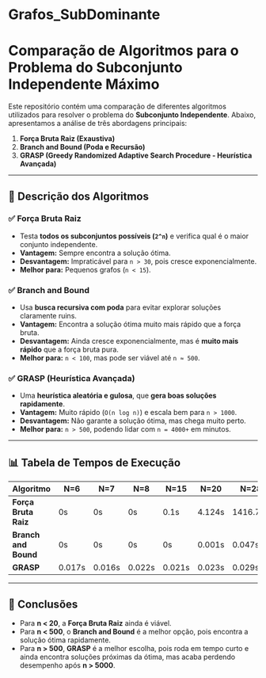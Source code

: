 # Grafos_SubDominante

# Comparação de Algoritmos para o Problema do Subconjunto Independente Máximo

Este repositório contém uma comparação de diferentes algoritmos utilizados para resolver o problema do **Subconjunto Independente**. Abaixo, apresentamos a análise de três abordagens principais:

1. **Força Bruta Raiz (Exaustiva)**
2. **Branch and Bound (Poda e Recursão)**
3. **GRASP (Greedy Randomized Adaptive Search Procedure - Heurística Avançada)**

---

## 🔹 **Descrição dos Algoritmos**
### ✅ **Força Bruta Raiz**
- Testa **todos os subconjuntos possíveis (`2^n`)** e verifica qual é o maior conjunto independente.
- **Vantagem:** Sempre encontra a solução ótima.
- **Desvantagem:** Impraticável para `n > 30`, pois cresce exponencialmente.
- **Melhor para:** Pequenos grafos (`n < 15`).

### ✅ **Branch and Bound**
- Usa **busca recursiva com poda** para evitar explorar soluções claramente ruins.
- **Vantagem:** Encontra a solução ótima muito mais rápido que a força bruta.
- **Desvantagem:** Ainda cresce exponencialmente, mas é **muito mais rápido** que a força bruta pura.
- **Melhor para:** `n < 100`, mas pode ser viável até `n ≈ 500`.

### ✅ **GRASP (Heurística Avançada)**
- Uma **heurística aleatória e gulosa**, que **gera boas soluções rapidamente**.
- **Vantagem:** Muito rápido (`O(n log n)`) e escala bem para `n > 1000`.
- **Desvantagem:** Não garante a solução ótima, mas chega muito perto.
- **Melhor para:** `n > 500`, podendo lidar com `n = 4000+` em minutos.

---

## 📊 **Tabela de Tempos de Execução**
| Algoritmo            | N=6  | N=7  | N=8  | N=15 | N=20  | N=28   | N=50   | N=450  | N=450  | N=595  | N=760  | N=1400 | N=1534 | N=4000  |
|----------------------|------|------|------|------|-------|--------|--------|--------|--------|--------|--------|--------|--------|---------|
| **Força Bruta Raiz** | 0s   | 0s   | 0s   | 0.1s | 4.124s| 1416.79s | -    | -    | -    | -    | -    | -    | -    | -    |
| **Branch and Bound** | 0s   | 0s   | 0s   | 0s   | 0.001s | 0.047s  | 803.88s | -    | -    | -    | -    | -    | -    | -    |
| **GRASP**            | 0.017s | 0.016s | 0.022s | 0.021s | 0.023s | 0.029s | 0.04s | 1.064s | 1s  | 1.468s | 2.15s | 5.327s | 6.205s | 316.952s |

---

## 📌 **Conclusões**
- Para **n < 20**, a **Força Bruta Raiz** ainda é viável.
- Para **n < 500**, o **Branch and Bound** é a melhor opção, pois encontra a solução ótima rapidamente.
- Para **n > 500**, **GRASP** é a melhor escolha, pois roda em tempo curto e ainda encontra soluções próximas da ótima, mas acaba perdendo desempenho após **n > 5000**.
